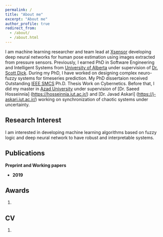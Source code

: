 ```yaml
---
permalink: /
title: "About me"
excerpt: "About me"
author_profile: true
redirect_from: 
  - /about/
  - /about.html
---
```


I am machine learning researcher and team lead at [Xsensor](https://xsensor.com/) developing deep neural networks for human pose estimation using images extracted from pressure sensors. Previously, I earned PhD in Software Engineering and Intelligent Systems from [University of Alberta](https://www.ualberta.ca/electrical-computer-engineering/) under supervision of [Dr. Scott Dick](https://www.ualberta.ca/engineering/faculty/scott-dick). During my PhD, I have worked on designing complex neuro-fuzzy systems for timeseries prediction. My PhD dissertaion received Outstanding [IEEE SMCS](http://thesisgrantinitiative.ieeesmc.hu/about/) Ph.D. Thesis Work on Cybernetics. Before that, I did my master in [Azad University](https://iaun.ac.ir/) under supervision of [Dr. Saeed Hosseinnia] (https://hosseinnia.iut.ac.ir/) and [Dr. Javad Askari] (https://j-askari.iut.ac.ir/) working on synchronization of chaotic systems under uncertainty.

## Research Interest

I am interested in developing machine learning algorithms based on fuzzy logic and deep neural network to have robust and interpretable systems.

## Publications
**Preprint and Working papers**

* **2019**

## Awards

1.

## CV

1.

